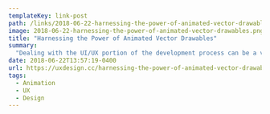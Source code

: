 ```yaml
---
templateKey: link-post
path: /links/2018-06-22-harnessing-the-power-of-animated-vector-drawables
image: 2018-06-22-harnessing-the-power-of-animated-vector-drawables.png
title: "Harnessing the Power of Animated Vector Drawables"
summary:
  "Dealing with the UI/UX portion of the development process can be a very daunting task, whether you work as part of a team, or as an indie developer(like me)."
date: 2018-06-22T13:57:19-0400
url: https://uxdesign.cc/harnessing-the-power-of-animated-vector-drawables-6c700c7d7ef6
tags:
  - Animation
  - UX
  - Design
---
```

